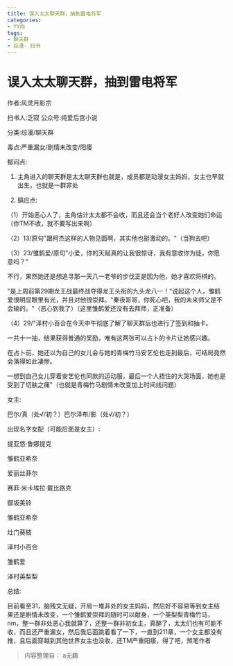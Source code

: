 ```yaml
---
title: 误入太太聊天群，抽到雷电将军
categories:
- YY向
tags:
- 聊天群
- 综漫- 扫书
---
```

# 误入太太聊天群，抽到雷电将军
作者:风灵月影宗

扫书人:乏寂 公众号:纯爱后宫小说

分类:综漫/聊天群

毒点:严重漏女/剧情未改变/阳痿

郁闷点:

1.  主角进入的聊天群是太太聊天群也就是，成员都是动漫女主妈妈，女主也早就出生，也就是一群非处

2.  膈应点:

（1）开始恶心人了，主角估计太太都不会收，而且还会当个老好人改变她们命运（你TM不收，就不要写出来啊）

（2）13/原句"跟柯杰这样的人物见面啊，其实他也挺激动的。"（当狗去吧）

（3）23/雏鹤爱/原句"小爱，你的天赋真的让我很惊讶，我有意收你为徒，你愿意吗？"

不行，果然她还是想追寻那一天八一老爷的步伐正是因为他，她才喜欢将棋的。

"是上周前第29期龙王战最终战夺得龙王头衔的九头龙八一！"说起这个人，雏鹤爱很明显眼里有光，并且对他很崇拜。"秦夜哥哥，你死心吧，我的未来师父是不会输的。"（恶心到我了）（这里雏鹤爱还没有去拜师，正准备）

（4）29/"泽村小百合在今天中午彻底了解了聊天群后也进行了签到和抽卡。

一共十一抽，结果获得普通的奖励，唯有这两张可以占卜的卡片让她感兴趣。

在占卜前，她还以为自己的女儿会与她的青梅竹马安艺伦也走到最后，可结局竟然会落得如此凄惨。

一想到自己女儿穿着安艺伦也同款的运动服，最后一个人捂住的大哭场面，她也是受到了切肤之痛"（也就是青梅竹马剧情未改变加上时间线问题）

女主:

巴尔/真（处√/初？）巴尔泽布/影（处√/初？）

出现名字女配（可能后面是女主）:

提亚悠·鲁娜提克

雏鹤亚希奈

爱丽丝菲尔

赛菲·米卡埃拉·戴比路克

御坂美铃

雏鹤亚希奈

灶门葵枝

泽村小百合

雏鹤爱

泽村英梨梨

总结:

目前看至31，脑残文无疑，开局一堆非处的女主妈妈，然后好不容易等到女主结果还是剧情未改变，一个雏鹤爱崇拜的随时可以献身，一个英梨梨青梅竹马，nm，整一群非处恶心我就算了，还整一群非初女主，真醉了，太太们也有可能不收，而且还严重漏女，然后我后面跳着看了一下，一直到211章，一个女主都没有推，且后面穿越到其他世界女主也没收，还TM严重阳痿，得了吧，煞笔作者


> 内容整理自： a无趣